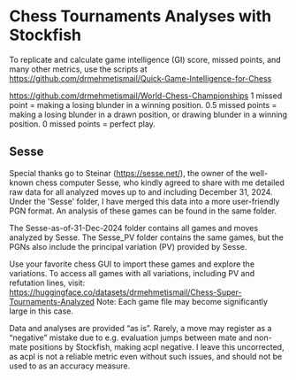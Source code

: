 # Chess Tournaments Analyses with Stockfish

To replicate and calculate game intelligence (GI) score, missed points, and many other metrics, use the scripts at 
https://github.com/drmehmetismail/Quick-Game-Intelligence-for-Chess

https://github.com/drmehmetismail/World-Chess-Championships
1 missed point = making a losing blunder in a winning position. 0.5 missed points = making a losing blunder in a drawn position, or drawing blunder in a winning position. 0 missed points = perfect play.

## Sesse
Special thanks go to Steinar (https://sesse.net/), the owner of the well-known chess computer Sesse, who kindly agreed to share with me detailed raw data for all analyzed moves up to and including December 31, 2024. Under the 'Sesse' folder, I have merged this data into a more user-friendly PGN format. An analysis of these games can be found in the same folder.

The Sesse-as-of-31-Dec-2024 folder contains all games and moves analyzed by Sesse. The Sesse_PV folder contains the same games, but the PGNs also include the principal variation (PV) provided by Sesse.

Use your favorite chess GUI to import these games and explore the variations. To access all games with all variations, including PV and refutation lines, visit:
https://huggingface.co/datasets/drmehmetismail/Chess-Super-Tournaments-Analyzed
Note: Each game file may become significantly large in this case.

Data and analyses are provided “as is”. Rarely, a move may register as a “negative” mistake due to e.g. evaluation jumps between mate and non-mate positions by Stockfish, making acpl negative. I leave this uncorrected, as acpl is not a reliable metric even without such issues, and should not be used to as an accuracy measure.
